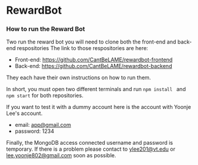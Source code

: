 # RewardBot
### How to run the Reward Bot
Two run the reward bot you will need to clone both the front-end and back-end respositories
The link to those respositories are here:
- Front-end: https://github.com/CantBeLAME/rewardbot-frontend
- Back-end: https://github.com/CantBeLAME/rewardbot-backend

They each have their own instructions on how to run them.

In short, you must open two different terminals and run `npm install ` and   `npm start` for both repositories.

If you want to test it with a dummy account here is the account with Yoonje Lee's account.
- email: app@gmail.com
- password: 1234

Finally, the MongoDB access connected username and password is temporary. If there is a problem please contact to ylee201@vt.edu or lee.yoonje802@gmail.com soon as possible.

